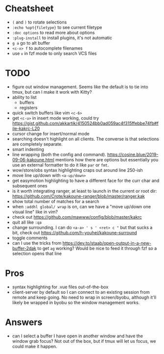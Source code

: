 # Cheatsheet
 - `(` and `)` to rotate selections
 - `:echo %opt{filetype}` to see current filetype
 - `:doc options` to read more about options
 - `:plug-install` to install plugins, it's not automatic
 - `g a` go to alt buffer
 - `<c-x> f` to autocomplete filenames
 - use `v` in fzf mode to only search VCS files

# TODO
 - figure out window management. Seems like the default is to tie into tmux, but can I make it work with Kitty?
 - ability to list
     - buffers
     - registers
 - quick switch buffers like vim `<c-6>`
 - get `<c-u>` in insert mode working, could try https://gist.github.com/akkartik/4150524bb0ad059ac4f315ffebbe74fb#file-kakrc-L20
 - cursor change for insert/normal mode
 - searching doesn't highlight on all clients. The converse is that selections are completely separate.
 - smart indenting
 - line wrapping (both the config and command).
     https://cosine.blue/2019-09-06-kakoune.html mentions how there are options
     but essentially you use an external formatter to do it like `par` or `fmt`.
 - wow/store/obs syntax highlighting craps out around line 250-ish
 - move line up/down with `<a-up/down>`
 - get easymotion highlighting to have a different face for the curr char and subsequent ones
 - is it worth integrating ranger, at least to launch in the current or root dir: https://github.com/Crote/kakoune-ranger/blob/master/ranger.kak
 - show total number of matches for a search
 - when `:addhl global/ wrap` is on, can we have a "move up/down one visual line" like in vim?
 - check out https://github.com/mawww/config/blob/master/kakrc
 - quit all like `:qa`
 - change surrounding. I can do `<a-a> ' s ' <ret> c "` but that sucks a bit, check out https://github.com/h-youhei/kakoune-surround
 - toggle comments
 - can I use the tricks from https://dev.to/staab/open-output-in-a-new-buffer-2dak to get `ag` working? Would be nice to feed it through fzf so a selection opens that line

# Pros
 - syntax highlighting for .vue files out-of-the-box
 - client-server by default so I can connect to an existing session from remote
   and keep going. No need to wrap in screen/byobu, although it'll likely be
   wrapped in byobu so the window management works.

# Answers
 - can I select a buffer I have open in another window and have the window grab
   focus? Not out of the box, but if tmux will let us focus, we could make it happen.
